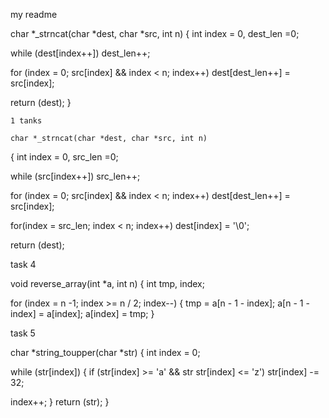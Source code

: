 my readme

char *_strncat(char *dest, char *src, int n)
{
int index = 0, dest_len =0;

while (dest[index++])
dest_len++;

for (index = 0; src[index] && index < n; index++)
dest[dest_len++] = src[index];

return (dest);
}

    1 tanks
    
    char *_strncat(char *dest, char *src, int n)
{
int index = 0, src_len =0;

while (src[index++])
src_len++;

for (index = 0; src[index] && index < n; index++)
dest[dest_len++] = src[index];

for(index = src_len; index < n; index++)
dest[index] = '\0';

return (dest);

task 4

void reverse_array(int *a, int n)
{
int tmp, index;

for (index = n -1; index >= n / 2; index--)
{
tmp = a[n - 1 - index];
a[n - 1 - index] = a[index];
a[index] = tmp;
}

task 5

char *string_toupper(char *str)
{
int index = 0;

while (str[index])
{
if (str[index] >= 'a' && str str[index] <= 'z')
str[index] -= 32;

index++;
}
return (str);
}
